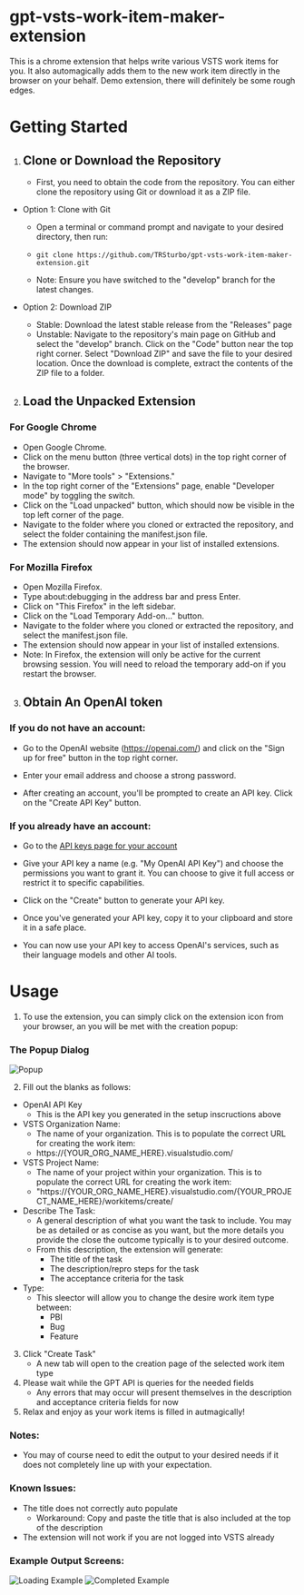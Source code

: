 # gpt-vsts-work-item-maker-extension
This is a chrome extension that helps write various VSTS work items for you. It also automagically adds them to the new work item directly in the browser on your behalf. Demo extension, there will definitely be some rough edges.

# Getting Started
1. ## Clone or Download the Repository
    - First, you need to obtain the code from the repository. You can either clone the repository using Git or download it as a ZIP file.

- Option 1: Clone with Git
    - Open a terminal or command prompt and navigate to your desired directory, then run:

    - ```git clone https://github.com/TRSturbo/gpt-vsts-work-item-maker-extension.git```
    - Note: Ensure you have switched to the "develop" branch for the latest changes.

- Option 2: Download ZIP
    - Stable: Download the latest stable release from the "Releases" page
    - Unstable: Navigate to the repository's main page on GitHub and select the "develop" branch. Click on the "Code" button near the top right corner. Select "Download ZIP" and save the file to your desired location. Once the download is complete, extract the contents of the ZIP file to a folder.

2. ## Load the Unpacked Extension
### For Google Chrome
- Open Google Chrome.
- Click on the menu button (three vertical dots) in the top right corner of the browser.
- Navigate to "More tools" > "Extensions."
- In the top right corner of the "Extensions" page, enable "Developer mode" by toggling the switch.
- Click on the "Load unpacked" button, which should now be visible in the top left corner of the page.
- Navigate to the folder where you cloned or extracted the repository, and select the folder containing the manifest.json file.
- The extension should now appear in your list of installed extensions.

### For Mozilla Firefox
- Open Mozilla Firefox.
- Type about:debugging in the address bar and press Enter.
- Click on "This Firefox" in the left sidebar.
- Click on the "Load Temporary Add-on..." button.
- Navigate to the folder where you cloned or extracted the repository, and select the manifest.json file.
- The extension should now appear in your list of installed extensions.
- Note: In Firefox, the extension will only be active for the current browsing session. You will need to reload the temporary add-on if you restart the browser.

3. ## Obtain An OpenAI token

### If you do not have an account:
- Go to the OpenAI website (https://openai.com/) and click on the "Sign up for free" button in the top right corner.

- Enter your email address and choose a strong password.

- After creating an account, you'll be prompted to create an API key. Click on the "Create API Key" button.

### If you already have an account:

- Go to the [API keys page for your account](https://platform.openai.com/account/api-keys)

- Give your API key a name (e.g. "My OpenAI API Key") and choose the permissions you want to grant it. You can choose to give it full access or restrict it to specific capabilities.

- Click on the "Create" button to generate your API key.

- Once you've generated your API key, copy it to your clipboard and store it in a safe place.

- You can now use your API key to access OpenAI's services, such as their language models and other AI tools.

# Usage

1. To use the extension, you can simply click on the extension icon from your browser, an you will be met with the creation popup:

### The Popup Dialog
![Popup](/.attachments/popup.png)

2. Fill out the blanks as follows:
- OpenAI API Key
    - This is the API key you generated in the setup inscructions above
- VSTS Organization Name:
    - The name of your organization. This is to populate the correct URL for creating the work item:
    - https://{YOUR_ORG_NAME_HERE}.visualstudio.com/
- VSTS Project Name:
    - The name of your project within your organization. This is to populate the correct URL for creating the work item:
    - "https://{YOUR_ORG_NAME_HERE}.visualstudio.com/{YOUR_PROJECT_NAME_HERE}/workitems/create/
- Describe The Task:
    - A general description of what you want the task to include. You may be as detailed or as concise as you want, but the more details you provide the close the outcome typically is to your desired outcome.
    - From this description, the extension will generate:
        - The title of the task
        - The description/repro steps for the task
        - The acceptance criteria for the task
- Type:
    - This sleector will allow you to change the desire work item type between:
        - PBI
        - Bug
        - Feature

3. Click "Create Task"
    - A new tab will open to the creation page of the selected work item type 
4. Please wait while the GPT API is queries for the needed fields
    - Any errors that may occur will present themselves in the description and acceptance criteria fields for now
5. Relax and enjoy as your work items is filled in autmagically!

### Notes:
- You may of course need to edit the output to your desired needs if it does not completely line up with your expectation.

### Known Issues:
- The title does not correctly auto populate
    - Workaround: Copy and paste the title that is also included at the top of the description
- The extension will not work if you are not logged into VSTS already

### Example Output Screens:
![Loading Example](/.attachments/loading_example.png)
![Completed Example](/.attachments/completed_example.png)

